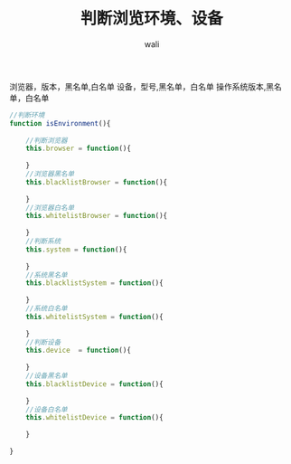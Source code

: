 ﻿---
layout: post
title: 判断浏览环境、设备 #标题
tagline: 判断当前设备、型号、系统版本，添加黑名单、白名单
category: mobile      #分类
author: wali    #作者
tag: mobile     #标签
ghurl:        #github url
ghurl_zip:   #github zip下载

post_nav: false
---

浏览器，版本，黑名单,白名单
设备，型号,黑名单，白名单
操作系统版本,黑名单，白名单


```javascript
//判断环境
function isEnvironment(){
	
	//判断浏览器
	this.browser = function(){
		
	}
	//浏览器黑名单
	this.blacklistBrowser = function(){
		
	}
	//浏览器白名单
	this.whitelistBrowser = function(){
		
	}
	//判断系统
	this.system = function(){
		
	}
	//系统黑名单
	this.blacklistSystem = function(){
		
	}
	//系统白名单
	this.whitelistSystem = function(){
		
	}
	//判断设备
	this.device  = function(){
		
	}
	//设备黑名单
	this.blacklistDevice = function(){
		
	}
	//设备白名单
	this.whitelistDevice = function(){
		
	}	
	
}

```










